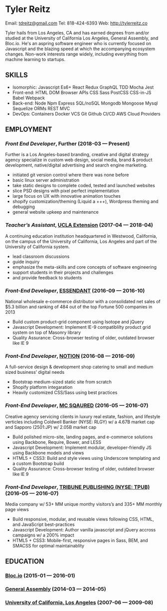 Tyler Reitz
============
Email: tdreitz@gmail.com
Tel: 818-424-6393
Web: http://tylerreitz.co

Tyler hails from Los Angeles, CA and has earned degrees from and/or studied at the University of California Los Angeles, General Assembly, and Bloc.io. He's an aspring software engineer who is currently focused on Javascript and the blazing speed at which the accompanying ecosystem changes. Non-work interests range widely, including everything from machine learning to startups.

## SKILLS

  - Isomorphic: Javascript Es6+ React Redux GraphQL TDD Mocha Jest 
  - Front-end: HTML DOM Browser APIs CSS Sass PostCSS CSS-in-JS Babel Webpack 
  - Back-end: Node Npm Express SQL/noSQL Mongodb Mongoose Mysql Sequelize ORMs REST MVC 
  - DevOps: Containers Docker VCS Git Github CI/CD AWS Cloud Providers 

## EMPLOYMENT

### *Front End Developer*, Further (2018-03 — Present)

Further is a Los Angeles-based branding, creative and digital strategy agency specialize in custom web design, social media, brand & product development, native/digital advertising and search engine marketing.
  - initiated git version control where there was none before
  - basic linux server administration
  - take static designs to complete coded, tested and launched websites
  - slice PSD designs with pixel perfect implementation
  - large focus on UX with innovative animation touches
  - shopify customization/theming (Liquid a +++), Wordpress theming and debugging
  - general website upkeep and maintenance

### *Teacher’s Assistant*, [UCLA Extension](https://codingbootcamp.uclaextension.edu/) (2017-04 — 2018-04)

A continuing education institution headquartered in Westwood, California, on the campus of the University of California, Los Angeles and part of the University of California system.
  - lead classroom discussions
  - guide inquiry
  - emphasize the meta-skills and core concepts of software engineering
  - support students in their projects and challenges
  - and provide feedback to students

### *Front-End Developer*, [ESSENDANT](https://www.essendant.com/) (2016-09 — 2016-10)

National wholesale e-commerce distributor with a consolidated net sales of $5.3 billion and ranking of 484 out of the top Fortune 500 companies in 2013
  - Build custom product-grid component using Isotope and jQuery
  - Javascript Development: Implement IE-9 compatiblilty product grid system on top of Masonry library
  - Quality Assurance: Cross-browser testing of older, outdated browser like IE 9

### *Front-End Developer*, [NOTION](https://www.facebook.com/NotionCreativeAgency/) (2016-08 — 2016-09)

A full-service design & development shop catering to small and medium sized business’ digital needs
  - Bootstrap medium-sized static site from scratch
  - Shopify platform integaration
  - Heavily customized CSS/Sass using best practices

### *Front-End Developer*, [MC SQAURED](https://e-mc2.com/) (2016-05 — 2016-07)

Creative agency servicing clients in luxury real estate, fashion, and lifestyle verticles including Coldwell Banker (NYSE: RLGY) w/ a 4.67B market cap and Sapporo (2501:JP) w/ 2.05B market cap
  - Build polished micro-site, landing pages, and e-commerce solutions using Backbone, Require, Bower, and LESS
  - Javascript Development: Implement modular, developer-friendly JS using Backbone models and views
  - HTML5 + CSS3: Build and style views using Underscore templating and a custom Bootstrap build
  - Quality Assurance: Cross-browser testing of older, outdated browser like IE 9

### *Front-End Developer*, [TRIBUNE PUBLISHING (NYSE: TPUB)](https://e-mc2.com/) (2016-05 — 2016-07)

Media company w/ 53+ MM unique monthy visitors’s and 335+ MM monthly page views
  - Build responsive, modular, and reusable views following CSS, HTML, and JavaScript best-practices
  - Javascript Development: Author vanilla javascript and jQuery accross campaigns w/ a 200% impact
  - HTML5 + CSS3: Mobile-first, responsive pages in Sass, BEM, and SMACSS for optimal maintainablity




## EDUCATION

### [Bloc.io](http://bloc.io/) (2015-01 — 2016-01)



### [General Assembly](https://generalassemb.ly/) (2014-03 — 2014-05)



### [University of California, Los Angeles](http://www.ucla.edu/) (2007-06 — 2009-08)












